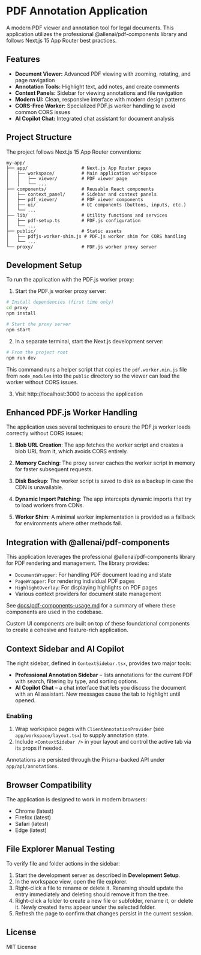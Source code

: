 # PDF Annotation Application

A modern PDF viewer and annotation tool for legal documents. This application utilizes the professional @allenai/pdf-components library and follows Next.js 15 App Router best practices.

## Features

- **Document Viewer:** Advanced PDF viewing with zooming, rotating, and page navigation
- **Annotation Tools:** Highlight text, add notes, and create comments
- **Context Panels:** Sidebar for viewing annotations and file navigation
- **Modern UI:** Clean, responsive interface with modern design patterns
- **CORS-Free Worker:** Specialized PDF.js worker handling to avoid common CORS issues
- **AI Copilot Chat:** Integrated chat assistant for document analysis

## Project Structure

The project follows Next.js 15 App Router conventions:

```
my-app/
├── app/                    # Next.js App Router pages
│   ├── workspace/          # Main application workspace
│   │   ├── viewer/         # PDF viewer page
│   │   └── ...
├── components/             # Reusable React components
│   ├── context_panel/      # Sidebar and context panels
│   ├── pdf_viewer/         # PDF viewer components
│   ├── ui/                 # UI components (buttons, inputs, etc.)
│   └── ...
├── lib/                    # Utility functions and services
│   ├── pdf-setup.ts        # PDF.js configuration
│   └── ...
├── public/                 # Static assets
│   ├── pdfjs-worker-shim.js # PDF.js worker shim for CORS handling
│   └── ...
└── proxy/                  # PDF.js worker proxy server
```

## Development Setup

To run the application with the PDF.js worker proxy:

1. Start the PDF.js worker proxy server:

```bash
# Install dependencies (first time only)
cd proxy
npm install

# Start the proxy server
npm start
```

2. In a separate terminal, start the Next.js development server:

```bash
# From the project root
npm run dev
```
This command runs a helper script that copies the `pdf.worker.min.js` file from
`node_modules` into the `public` directory so the viewer can load the worker
without CORS issues.

3. Visit http://localhost:3000 to access the application

## Enhanced PDF.js Worker Handling

The application uses several techniques to ensure the PDF.js worker loads correctly without CORS issues:

1. **Blob URL Creation**: The app fetches the worker script and creates a blob URL from it, which avoids CORS entirely.

2. **Memory Caching**: The proxy server caches the worker script in memory for faster subsequent requests.

3. **Disk Backup**: The worker script is saved to disk as a backup in case the CDN is unavailable.

4. **Dynamic Import Patching**: The app intercepts dynamic imports that try to load workers from CDNs.

5. **Worker Shim**: A minimal worker implementation is provided as a fallback for environments where other methods fail.

## Integration with @allenai/pdf-components

This application leverages the professional @allenai/pdf-components library for PDF rendering and management. The library provides:

- `DocumentWrapper`: For handling PDF document loading and state
- `PageWrapper`: For rendering individual PDF pages
- `HighlightOverlay`: For displaying highlights on PDF pages
- Various context providers for document state management

See [docs/pdf-components-usage.md](docs/pdf-components-usage.md) for a summary of where these components are used in the codebase.

Custom UI components are built on top of these foundational components to create a cohesive and feature-rich application.

## Context Sidebar and AI Copilot

The right sidebar, defined in `ContextSidebar.tsx`, provides two major tools:

- **Professional Annotation Sidebar** – lists annotations for the current PDF with search, filtering by type, and sorting options.
- **AI Copilot Chat** – a chat interface that lets you discuss the document with an AI assistant. New messages cause the tab to highlight until opened.

### Enabling

1. Wrap workspace pages with `ClientAnnotationProvider` (see `app/workspace/layout.tsx`) to supply annotation state.
2. Include `<ContextSidebar />` in your layout and control the active tab via its props if needed.

Annotations are persisted through the Prisma-backed API under `app/api/annotations`.

## Browser Compatibility

The application is designed to work in modern browsers:
- Chrome (latest)
- Firefox (latest)
- Safari (latest)
- Edge (latest)

## File Explorer Manual Testing

To verify file and folder actions in the sidebar:

1. Start the development server as described in **Development Setup**.
2. In the workspace view, open the file explorer.
3. Right-click a file to rename or delete it. Renaming should update the entry immediately and deleting should remove it from the tree.
4. Right-click a folder to create a new file or subfolder, rename it, or delete it. Newly created items appear under the selected folder.
5. Refresh the page to confirm that changes persist in the current session.

## License

MIT License





